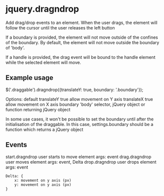jquery.dragndrop
================

Add drag/drop events to an element. When the user drags, the element will follow the cursor until the user releases the left button

If a boundary is provided, the element will not move outside of the confines of the boundary. By default, the element will not move outside the boundary of 'body'.

If a handle is provided, the drag event will be bound to the handle element while the selected element will move.

Example usage
-------------

$('.draggable').dragndrop({translateY: true, boundary: '.boundary'});

Options:         default
translateY       true        allow movement on Y axis
translateX       true        allow movement on X axis
boundary         'body'      selector, jQuery object or function returning jQuery object

In some use cases, it won't be possible to set the boundary until after
the initialisation of the draggable. In this case, settings.boundary should
be a function which returns a jQuery object

Events
------

start.dragndrop      user starts to move element     args: event
drag.dragndrop       user moves element              args: event, Delta
drop.dragndrop       user drops element              args: event

    Delta: {
        x: movement on y axis (px)
        y: movement on y axis (px)
    }